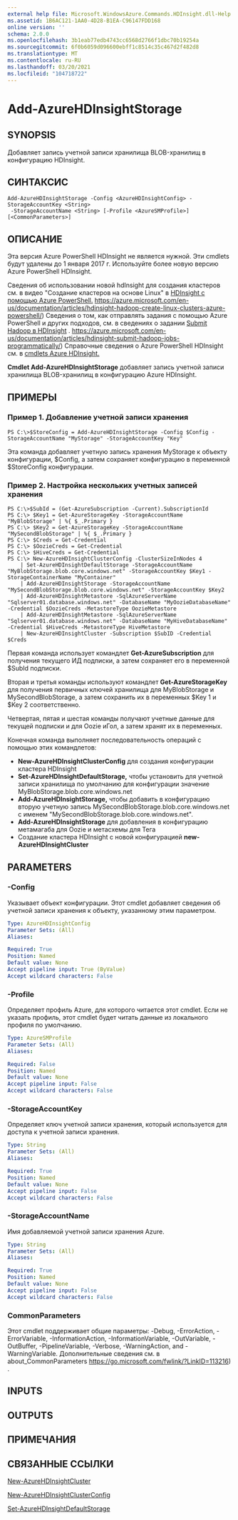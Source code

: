 ```yaml
---
external help file: Microsoft.WindowsAzure.Commands.HDInsight.dll-Help.xml
ms.assetid: 1B6AC121-1AA0-4D28-B1EA-C96147FDD168
online version: ''
schema: 2.0.0
ms.openlocfilehash: 3b1eab77edb4743cc6568d2766f1dbc70b19254a
ms.sourcegitcommit: 6f0b6059d096600ebff1c8514c35c467d2f482d8
ms.translationtype: MT
ms.contentlocale: ru-RU
ms.lasthandoff: 03/20/2021
ms.locfileid: "104718722"
---
```

# Add-AzureHDInsightStorage

## SYNOPSIS
Добавляет запись учетной записи хранилища BLOB-хранилищ в конфигурацию HDInsight.

## СИНТАКСИС

```
Add-AzureHDInsightStorage -Config <AzureHDInsightConfig> -StorageAccountKey <String>
 -StorageAccountName <String> [-Profile <AzureSMProfile>] [<CommonParameters>]
```

## ОПИСАНИЕ
Эта версия Azure PowerShell HDInsight не является нужной.
Эти cmdlets будут удалены до 1 января 2017 г.
Используйте более новую версию Azure PowerShell HDInsight.

Сведения об использовании новой hdInsight для создания кластеров см. в видео "Создание кластеров на основе Linux" в [HDInsight с помощью Azure PowerShell.](https://azure.microsoft.com/en-us/documentation/articles/hdinsight-hadoop-create-linux-clusters-azure-powershell/) https://azure.microsoft.com/en-us/documentation/articles/hdinsight-hadoop-create-linux-clusters-azure-powershell/)
Сведения о том, как отправлять задания с помощью Azure PowerShell и других подходов, см. в сведениях о задании [Submit Hadoop в HDInsight](https://azure.microsoft.com/en-us/documentation/articles/hdinsight-submit-hadoop-jobs-programmatically/) . https://azure.microsoft.com/en-us/documentation/articles/hdinsight-submit-hadoop-jobs-programmatically/)
Справочные сведения о Azure PowerShell HDInsight см. в [cmdlets Azure HDInsight.](/powershell/module/servicemanagement/azure.service/?view=azuresmps-4.0.0#hd-insights)

**Cmdlet Add-AzureHDInsightStorage** добавляет запись учетной записи хранилища BLOB-хранилищ в конфигурацию Azure HDInsight.

## ПРИМЕРЫ

### Пример 1. Добавление учетной записи хранения
```
PS C:\>$StoreConfig = Add-AzureHDInsightStorage -Config $Config -StorageAccountName "MyStorage" -StorageAccountKey "Key"
```

Эта команда добавляет учетную запись хранения MyStorage к объекту конфигурации, $Config, а затем сохраняет конфигурацию в переменной $StoreConfig конфигурации.

### Пример 2. Настройка нескольких учетных записей хранения
```
PS C:\>$SubId = (Get-AzureSubscription -Current).SubscriptionId
PS C:\> $Key1 = Get-AzureStorageKey -StorageAccountName "MyBlobStorage" | %{ $_.Primary }
PS C:\> $Key2 = Get-AzureStorageKey -StorageAccountName "MySecondBlobStorage" | %{ $_.Primary }
PS C:\> $Creds = Get-Credential
PS C:\> $OozieCreds = Get-Credential
PS C:\> $HiveCreds = Get-Credential
PS C:\> New-AzureHDInsightClusterConfig -ClusterSizeInNodes 4
    | Set-AzureHDInsightDefaultStorage -StorageAccountName "MyBlobStorage.blob.core.windows.net" -StorageAccountKey $Key1 -StorageContainerName "MyContainer"
    | Add-AzureHDInsightStorage -StorageAccountName "MySecondBlobStorage.blob.core.windows.net" -StorageAccountKey $Key2
    | Add-AzureHDInsightMetastore -SqlAzureServerName "Sqlserver01.database.windows.net" -DatabaseName "MyOozieDatabaseName" -Credential $OozieCreds -MetastoreType OozieMetastore
    | Add-AzureHDInsightMetastore -SqlAzureServerName "Sqlserver01.database.windows.net" -DatabaseName "MyHiveDatabaseName" -Credential $HiveCreds -MetastoreType HiveMetastore
    | New-AzureHDInsightCluster -Subscription $SubID -Credential $Creds
```

Первая команда использует командлет **Get-AzureSubscription** для получения текущего ИД подписки, а затем сохраняет его в переменной $SubId подписки.

Вторая и третья команды используют командлет **Get-AzureStorageKey** для получения первичных ключей хранилища для MyBlobStorage и MySecondBlobStorage, а затем сохранить их в переменных $Key 1 и $Key 2 соответственно.

Четвертая, пятая и шестая команды получают учетные данные для текущей подписки и для Oozie иГол, а затем хранят их в переменных.

Конечная команда выполняет последовательность операций с помощью этих командлетов:

- **New-AzureHDInsightClusterConfig** для создания конфигурации кластера HDInsight
- **Set-AzureHDInsightDefaultStorage,** чтобы установить для учетной записи хранилища по умолчанию для конфигурации значение MyBlobStorage.blob.core.windows.net
- **Add-AzureHDInsightStorage,** чтобы добавить в конфигурацию вторую учетную запись MySecondBlobStorage.blob.core.windows.net с именем "MySecondBlobStorage.blob.core.windows.net".
- **Add-AzureHDInsightStorage** для добавления в конфигурацию метамагаба для Oozie и метасхемы для Тега
- Создание кластера HDInsight с новой конфигурацией **new-AzureHDInsightCluster**

## PARAMETERS

### -Config
Указывает объект конфигурации.
Этот cmdlet добавляет сведения об учетной записи хранения к объекту, указанному этим параметром.

```yaml
Type: AzureHDInsightConfig
Parameter Sets: (All)
Aliases:

Required: True
Position: Named
Default value: None
Accept pipeline input: True (ByValue)
Accept wildcard characters: False
```

### -Profile
Определяет профиль Azure, для которого читается этот cmdlet.
Если не указать профиль, этот cmdlet будет читать данные из локального профиля по умолчанию.

```yaml
Type: AzureSMProfile
Parameter Sets: (All)
Aliases:

Required: False
Position: Named
Default value: None
Accept pipeline input: False
Accept wildcard characters: False
```

### -StorageAccountKey
Определяет ключ учетной записи хранения, который используется для доступа к учетной записи хранения.

```yaml
Type: String
Parameter Sets: (All)
Aliases:

Required: True
Position: Named
Default value: None
Accept pipeline input: False
Accept wildcard characters: False
```

### -StorageAccountName
Имя добавляемой учетной записи хранения Azure.

```yaml
Type: String
Parameter Sets: (All)
Aliases:

Required: True
Position: Named
Default value: None
Accept pipeline input: False
Accept wildcard characters: False
```

### CommonParameters
Этот cmdlet поддерживает общие параметры: -Debug, -ErrorAction, -ErrorVariable, -InformationAction, -InformationVariable, -OutVariable, -OutBuffer, -PipelineVariable, -Verbose, -WarningAction, and -WarningVariable. Дополнительные сведения см. в about_CommonParameters https://go.microsoft.com/fwlink/?LinkID=113216) .

## INPUTS

## OUTPUTS

## ПРИМЕЧАНИЯ

## СВЯЗАННЫЕ ССЫЛКИ

[New-AzureHDInsightCluster](./New-AzureHDInsightCluster.md)

[New-AzureHDInsightClusterConfig](./New-AzureHDInsightClusterConfig.md)

[Set-AzureHDInsightDefaultStorage](./Set-AzureHDInsightDefaultStorage.md)


